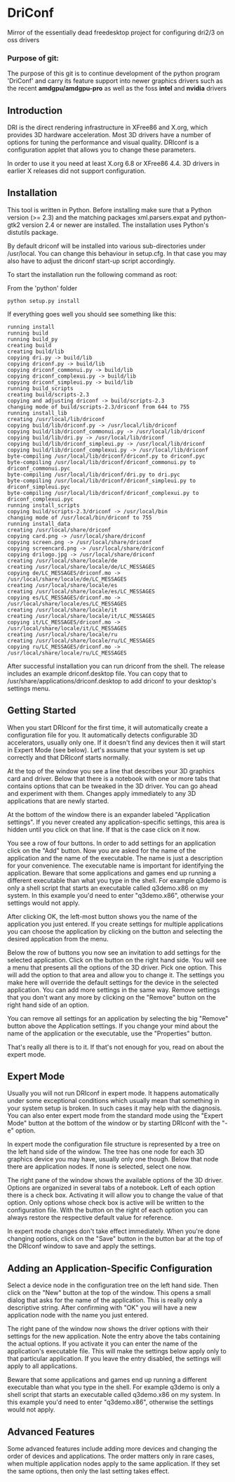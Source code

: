 # DriConf
Mirror of the essentially dead freedesktop project for configuring dri2/3 on oss drivers

### Purpose of git:
The purpose of this git is to continue development of the python program 'DriConf' and carry its feature support into newer graphics drivers such as the recent **amdgpu/amdgpu-pro** as well as the foss **intel** and **nvidia** drivers

Introduction
------------

DRI is the direct rendering infrastructure in XFree86 and X.org, which
provides 3D hardware acceleration. Most 3D drivers have a number of
options for tuning the performance and visual quality. DRIconf is a
configuration applet that allows you to change these parameters.

In order to use it you need at least X.org 6.8 or XFree86 4.4. 3D
drivers in earlier X releases did not support configuration.

Installation
------------

This tool is written in Python. Before installing make sure that a
Python version (>= 2.3) and the matching packages xml.parsers.expat
and python-gtk2 version 2.4 or newer are installed. The installation
uses Python's distutils package.

By default driconf will be installed into various sub-directories under
/usr/local. You can change this behaviour in setup.cfg. In that case
you may also have to adjust the driconf start-up script accordingly.

To start the installation run the following command as root:

From the 'python' folder

    python setup.py install

If everything goes well you should see something like this:

    running install
    running build
    running build_py
    creating build
    creating build/lib
    copying dri.py -> build/lib
    copying driconf.py -> build/lib
    copying driconf_commonui.py -> build/lib
    copying driconf_complexui.py -> build/lib
    copying driconf_simpleui.py -> build/lib
    running build_scripts
    creating build/scripts-2.3
    copying and adjusting driconf -> build/scripts-2.3
    changing mode of build/scripts-2.3/driconf from 644 to 755
    running install_lib
    creating /usr/local/lib/driconf
    copying build/lib/driconf.py -> /usr/local/lib/driconf
    copying build/lib/driconf_commonui.py -> /usr/local/lib/driconf
    copying build/lib/dri.py -> /usr/local/lib/driconf
    copying build/lib/driconf_simpleui.py -> /usr/local/lib/driconf
    copying build/lib/driconf_complexui.py -> /usr/local/lib/driconf
    byte-compiling /usr/local/lib/driconf/driconf.py to driconf.pyc
    byte-compiling /usr/local/lib/driconf/driconf_commonui.py to driconf_commonui.pyc
    byte-compiling /usr/local/lib/driconf/dri.py to dri.pyc
    byte-compiling /usr/local/lib/driconf/driconf_simpleui.py to driconf_simpleui.pyc
    byte-compiling /usr/local/lib/driconf/driconf_complexui.py to driconf_complexui.pyc
    running install_scripts
    copying build/scripts-2.3/driconf -> /usr/local/bin
    changing mode of /usr/local/bin/driconf to 755
    running install_data
    creating /usr/local/share/driconf
    copying card.png -> /usr/local/share/driconf
    copying screen.png -> /usr/local/share/driconf
    copying screencard.png -> /usr/local/share/driconf
    copying drilogo.jpg -> /usr/local/share/driconf
    creating /usr/local/share/locale/de
    creating /usr/local/share/locale/de/LC_MESSAGES
    copying de/LC_MESSAGES/driconf.mo -> /usr/local/share/locale/de/LC_MESSAGES
    creating /usr/local/share/locale/es
    creating /usr/local/share/locale/es/LC_MESSAGES
    copying es/LC_MESSAGES/driconf.mo -> /usr/local/share/locale/es/LC_MESSAGES
    creating /usr/local/share/locale/it
    creating /usr/local/share/locale/it/LC_MESSAGES
    copying it/LC_MESSAGES/driconf.mo -> /usr/local/share/locale/it/LC_MESSAGES
    creating /usr/local/share/locale/ru
    creating /usr/local/share/locale/ru/LC_MESSAGES
    copying ru/LC_MESSAGES/driconf.mo -> /usr/local/share/locale/ru/LC_MESSAGES

After successful installation you can run driconf from the shell. The
release includes an example driconf.desktop file. You can copy that to
/usr/share/applications/driconf.desktop to add driconf to your desktop's
settings menu.

Getting Started
---------------

When you start DRIconf for the first time, it will automatically
create a configuration file for you. It automatically detects
configurable 3D accelerators, usually only one. If it doesn't find any
devices then it will start in Expert Mode (see below). Let's assume
that your system is set up correctly and that DRIconf starts normally.

At the top of the window you see a line that describes your 3D
graphics card and driver. Below that there is a notebook with one or
more tabs that contains options that can be tweaked in the 3D
driver. You can go ahead and experiment with them. Changes apply
immediately to any 3D applications that are newly started.

At the bottom of the window there is an expander labeled "Application
settings". If you never created any application-specific settings,
this area is hidden until you click on that line. If that is the case
click on it now.

You see a row of four buttons. In order to add settings for an
application click on the "Add" button. Now you are asked for the name
of the application and the name of the executable. The name is just a
description for your convenience. The executable name is important for
identifying the application. Beware that some applications and games
end up running a different executable than what you type in the
shell. For example q3demo is only a shell script that starts an
executable called q3demo.x86 on my system. In this example you'd need
to enter "q3demo.x86", otherwise your settings would not apply.

After clicking OK, the left-most button shows you the name of the
application you just entered. If you create settings for multiple
applications you can choose the application by clicking on the button
and selecting the desired application from the menu.

Below the row of buttons you now see an invitation to add settings for
the selected application. Click on the button on the right hand
side. You will see a menu that presents all the options of the 3D
driver. Pick one option. This will add the option to that area and
allow you to change it. The settings you make here will override the
default settings for the device in the selected application. You can
add more settings in the same way. Remove settings that you don't want
any more by clicking on the "Remove" button on the right hand side of
an option.

You can remove all settings for an application by selecting the big
"Remove" button above the Application settings. If you change your
mind about the name of the application or the executable, use the
"Properties" button.

That's really all there is to it. If that's not enough for you, read
on about the expert mode.

Expert Mode
-----------

Usually you will not run DRIconf in expert mode. It happens
automatically under some exceptional conditions which usually mean
that something in your system setup is broken. In such cases it may
help with the diagnosis. You can also enter expert mode from the
standard mode using the "Expert Mode" button at the bottom of the
window or by starting DRIconf with the "-e" option.

In expert mode the configuration file structure is represented by a
tree on the left hand side of the window. The tree has one node for
each 3D graphics device you may have, usually only one though. Below
that node there are application nodes. If none is selected, select one
now.

The right pane of the window shows the available options of the 3D
driver. Options are organized in several tabs of a notebook. Left of
each option there is a check box. Activating it will allow you to
change the value of that option. Only options whose check box is
active will be written to the configuration file. With the button on
the right of each option you can always restore the respective default
value for reference.

In expert mode changes don't take effect immediately. When you're done
changing options, click on the "Save" button in the button bar at the
top of the DRIconf window to save and apply the settings.

Adding an Application-Specific Configuration
--------------------------------------------

Select a device node in the configuration tree on the left hand
side. Then click on the "New" button at the top of the window. This
opens a small dialog that asks for the name of the application. This
is really only a descriptive string. After confirming with "OK" you
will have a new application node with the name you just entered.

The right pane of the window now shows the driver options with their
settings for the new application. Note the entry above the tabs
containing the actual options. If you activate it you can enter the
name of the application's executable file. This will make the settings
below apply only to that particular application. If you leave the
entry disabled, the settings will apply to all applications.

Beware that some applications and games end up running a different
executable than what you type in the shell. For example q3demo is only
a shell script that starts an executable called q3demo.x86 on my
system. In this example you'd need to enter "q3demo.x86", otherwise
the settings would not apply.

Advanced Features
-----------------

Some advanced features include adding more devices and changing the
order of devices and applications. The order matters only in rare
cases, when multiple application nodes apply to the same
application. If they set the same options, then only the last setting
takes effect.
